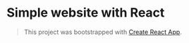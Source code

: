 # Simple website with React

> This project was bootstrapped with [Create React App](https://github.com/facebook/create-react-app).
